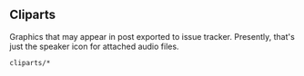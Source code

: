 Cliparts
--------
Graphics that may appear in post exported to issue tracker. Presently, that's
just the speaker icon for attached audio files.

```match
cliparts/*
```

[icon]: fa://fa-photo/#4bf77d

